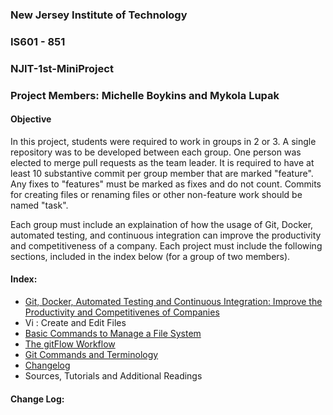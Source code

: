 

### New Jersey Institute of Technology
### IS601 - 851
### NJIT-1st-MiniProject
### Project Members: Michelle Boykins and Mykola Lupak
#### Objective
In this project, students were required to work in groups in 2 or 3. A single repository was to be developed between each group. One person was elected to merge  pull requests as the team leader. It is required to have at least 10 substantive commit per group member that are marked "feature". Any fixes to "features" must be marked as fixes and do not count.  Commits for creating files or renaming files or other non-feature work should be named "task".  

Each group must include an explaination of how the usage of Git, Docker, automated testing, and continuous integration can improve the productivity and competitiveness of a company.  Each project must include the following sections, included in the index below (for a group of two members).

#### Index:
* [Git, Docker, Automated Testing and Continuous Integration: Improve the Productivity and Competitivenes of Companies](/automated.md)
* Vi : Create and Edit Files 
* [Basic Commands to Manage a File System](/commands.md)
* [The gitFlow Workflow](/gitflow_1.md)
* [Git Commands and Terminology](/repository.md)
* <a href="#changelog">Changelog</a> 
* Sources, Tutorials and Additional Readings 


#### Change Log:
